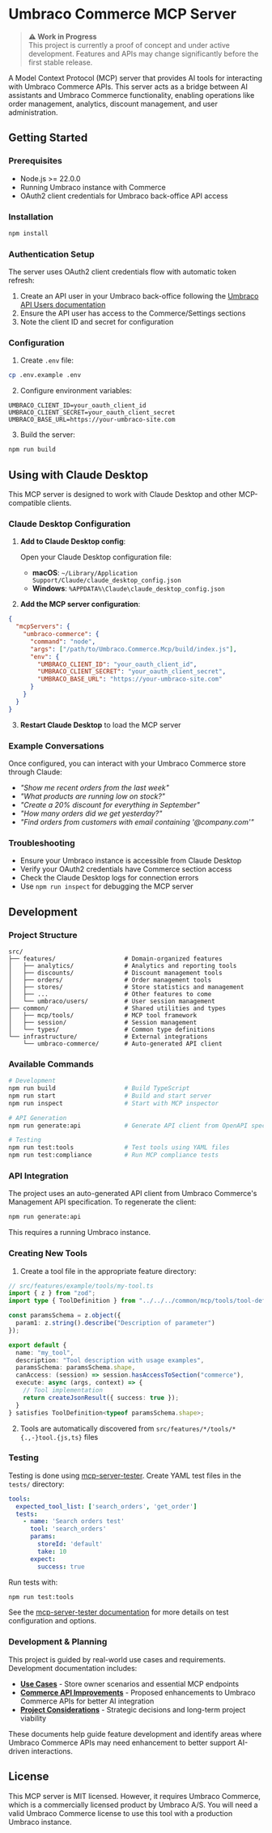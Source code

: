 # Umbraco Commerce MCP Server

> **⚠️ Work in Progress**  
> This project is currently a proof of concept and under active development. Features and APIs may change significantly before the first stable release.

A Model Context Protocol (MCP) server that provides AI tools for interacting with Umbraco Commerce APIs. This server acts as a bridge between AI assistants and Umbraco Commerce functionality, enabling operations like order management, analytics, discount management, and user administration.

## Getting Started

### Prerequisites

- Node.js >= 22.0.0
- Running Umbraco instance with Commerce
- OAuth2 client credentials for Umbraco back-office API access

### Installation

```bash
npm install
```

### Authentication Setup

The server uses OAuth2 client credentials flow with automatic token refresh:

1. Create an API user in your Umbraco back-office following the [Umbraco API Users documentation](https://docs.umbraco.com/umbraco-cms/fundamentals/data/users/api-users)
2. Ensure the API user has access to the Commerce/Settings sections
3. Note the client ID and secret for configuration

### Configuration

1. Create `.env` file:
```bash
cp .env.example .env
```

2. Configure environment variables:
```env
UMBRACO_CLIENT_ID=your_oauth_client_id
UMBRACO_CLIENT_SECRET=your_oauth_client_secret
UMBRACO_BASE_URL=https://your-umbraco-site.com
```

3. Build the server:
```bash
npm run build
```

## Using with Claude Desktop

This MCP server is designed to work with Claude Desktop and other MCP-compatible clients. 

### Claude Desktop Configuration

1. **Add to Claude Desktop config**:
   
   Open your Claude Desktop configuration file:
   - **macOS**: `~/Library/Application Support/Claude/claude_desktop_config.json`
   - **Windows**: `%APPDATA%\Claude\claude_desktop_config.json`

2. **Add the MCP server configuration**:
```json
{
  "mcpServers": {
    "umbraco-commerce": {
      "command": "node",
      "args": ["/path/to/Umbraco.Commerce.Mcp/build/index.js"],
      "env": {
        "UMBRACO_CLIENT_ID": "your_oauth_client_id",
        "UMBRACO_CLIENT_SECRET": "your_oauth_client_secret", 
        "UMBRACO_BASE_URL": "https://your-umbraco-site.com"
      }
    }
  }
}
```

3. **Restart Claude Desktop** to load the MCP server

### Example Conversations

Once configured, you can interact with your Umbraco Commerce store through Claude:

- *"Show me recent orders from the last week"*
- *"What products are running low on stock?"*
- *"Create a 20% discount for everything in September"*
- *"How many orders did we get yesterday?"*
- *"Find orders from customers with email containing '@company.com'"*

### Troubleshooting

- Ensure your Umbraco instance is accessible from Claude Desktop
- Verify your OAuth2 credentials have Commerce section access
- Check the Claude Desktop logs for connection errors
- Use `npm run inspect` for debugging the MCP server

## Development

### Project Structure

```
src/
├── features/                   # Domain-organized features
│   ├── analytics/              # Analytics and reporting tools
│   ├── discounts/              # Discount management tools
│   ├── orders/                 # Order management tools
│   ├── stores/                 # Store statistics and management
│   ├── ...                     # Other features to come
│   └── umbraco/users/          # User session management
├── common/                     # Shared utilities and types
│   ├── mcp/tools/              # MCP tool framework
│   ├── session/                # Session management
│   └── types/                  # Common type definitions
└── infrastructure/             # External integrations
    └── umbraco-commerce/       # Auto-generated API client
```

### Available Commands

```bash
# Development
npm run build                   # Build TypeScript
npm run start                   # Build and start server
npm run inspect                 # Start with MCP inspector

# API Generation
npm run generate:api            # Generate API client from OpenAPI spec

# Testing
npm run test:tools              # Test tools using YAML files
npm run test:compliance         # Run MCP compliance tests
```

### API Integration

The project uses an auto-generated API client from Umbraco Commerce's Management API specification. To regenerate the client:

```bash
npm run generate:api
```

This requires a running Umbraco instance.

### Creating New Tools

1. Create a tool file in the appropriate feature directory:
```typescript
// src/features/example/tools/my-tool.ts
import { z } from "zod";
import type { ToolDefinition } from "../../../common/mcp/tools/tool-definition.js";

const paramsSchema = z.object({
  param1: z.string().describe("Description of parameter")
});

export default {
  name: "my_tool",
  description: "Tool description with usage examples",
  paramsSchema: paramsSchema.shape,
  canAccess: (session) => session.hasAccessToSection("commerce"),
  execute: async (args, context) => {
    // Tool implementation
    return createJsonResult({ success: true });
  }
} satisfies ToolDefinition<typeof paramsSchema.shape>;
```

2. Tools are automatically discovered from `src/features/*/tools/*{.,-}tool.{js,ts}` files

### Testing

Testing is done using [mcp-server-tester](https://github.com/steviec/mcp-server-tester). Create YAML test files in the `tests/` directory:

```yaml
tools:
  expected_tool_list: ['search_orders', 'get_order']
  tests:
    - name: 'Search orders test'
      tool: 'search_orders'
      params: 
        storeId: 'default'
        take: 10
      expect:
        success: true
```

Run tests with:
```bash
npm run test:tools
```

See the [mcp-server-tester documentation](https://github.com/steviec/mcp-server-tester) for more details on test configuration and options.

### Development & Planning

This project is guided by real-world use cases and requirements. Development documentation includes:

- **[Use Cases](docs/use-cases.md)** - Store owner scenarios and essential MCP endpoints
- **[Commerce API Improvements](docs/commerce-api-improvements.md)** - Proposed enhancements to Umbraco Commerce APIs for better AI integration
- **[Project Considerations](docs/project-considerations.md)** - Strategic decisions and long-term project viability

These documents help guide feature development and identify areas where Umbraco Commerce APIs may need enhancement to better support AI-driven interactions.

## License

This MCP server is MIT licensed. However, it requires Umbraco Commerce, which is a commercially licensed product by Umbraco A/S. You will need a valid Umbraco Commerce license to use this tool with a production Umbraco instance.
